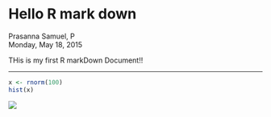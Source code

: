 # Hello R mark down
Prasanna Samuel, P  
Monday, May 18, 2015  

THis is my first R markDown Document!!

---


```r
x <- rnorm(100)
hist(x)
```

![](myFirstMDdoc_files/figure-html/unnamed-chunk-1-1.png) 

